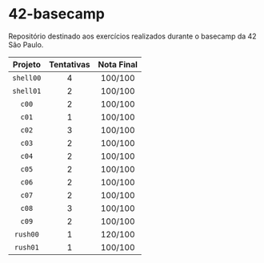 # 42-basecamp
Repositório destinado aos exercícios realizados durante o basecamp da 42 São Paulo.

| Projeto | Tentativas | Nota Final |
| :-----: | :--------: | :--------: |
| `shell00` | 4 | 100/100 |
| `shell01` | 2 | 100/100 |
| `c00` | 2 | 100/100 |
| `c01` | 1 | 100/100 |
| `c02` | 3 | 100/100 |
| `c03` | 2 | 100/100 |
| `c04` | 2 | 100/100 |
| `c05` | 2 | 100/100 |
| `c06` | 2 | 100/100 |
| `c07` | 2 | 100/100 |
| `c08` | 3 | 100/100 |
| `c09` | 2 | 100/100 |
| `rush00` | 1 | 120/100 |
| `rush01` | 1 | 100/100 |
